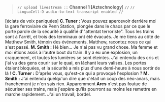 > `// upload livestream ::` **Channel 1 [Aztechnology]** `//`
> `// LinguaCell-D audio-to-text transcript enabled //`

[éclats de voix paniquées]
**C. Tuner :** Vous pouvez apercevoir derrière moi la gare ferroviaire de Penn Station, plongée dans le chaos par ce que le porte parole de la sécurité à qualifié d'"attentat terroriste". Tous les trains sont à l'arrêt, et trois des terminaux ont été évacués. Je me tiens au côté de Matthew Smith, témoin des événements. Matthew, racontez nous ce qui s'est passé.
**M. Smith :** Hé bien... Je n'ai pas vu grand chose. Ma femme et moi étions assis à l'autre bout du train. Il  y a eu une explosion, un craquement, et toutes les lumières se sont éteintes. J'ai entendu des cris et j'ai vu des gens courir sur le quai, en lâchant leurs valises. Les portes étaient bloquées, et la sécurité a mis plus d'une demi-heure à nous sortir de là !
**C. Turner :** D'après vous, qu'est-ce qui a provoqué l'explosion ?
**M. Smith :** J'ai entendu quelqu'un dire que c'était un coup des néo-anars, mais franchement je n'en sais rien. Apparemment **Ares** n'est pas foutue de sécuriser ses trains, mais j'espère qu'ils pourront au moins les remettre en marche rapidement. J'ai un travail, bordel.
